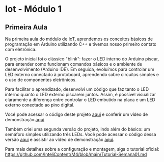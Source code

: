 # Iot - Módulo 1

## Primeira Aula
Na primeira aula do módulo de IoT, aprendemos os conceitos básicos de programação em Arduino utilizando C++ e tivemos nosso primeiro contato com eletrônica.

O projeto inicial foi o clássico "blink": fazer o LED interno do Arduino piscar, para entender como funcionam comandos básicos e o ambiente de desenvolvimento (Arduino IDE). Em seguida, evoluímos para controlar um LED externo conectado à protoboard, aprendendo sobre circuitos simples e o uso de componentes eletrônicos.

Para facilitar o aprendizado, desenvolvi um código que faz tanto o LED interno quanto o LED externo piscarem juntos. Assim, é possível visualizar claramente a diferença entre controlar o LED embutido na placa e um LED externo conectado ao pino digital.

Você pode acessar o código deste projeto [aqui](Aula1/piscando.ino) e conferir um vídeo de demonstração [aqui](Aula1/ponderada.mp4).

Também criei uma segunda versão do projeto, indo além do básico: um semáforo simples utilizando três LEDs. Você pode acessar o código dessa versão [aqui](Aula1/semafaro.ino) e assistir ao vídeo de demonstração [aqui](Aula1/semafaro.mp4).

Para mais detalhes sobre a configuração e montagem, siga o tutorial oficial: https://github.com/InteliContent/M4/blob/main/Tutorial-Semana01.md